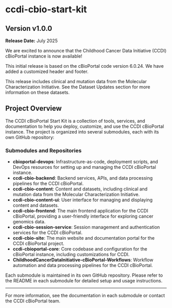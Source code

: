# ccdi-cbio-start-kit

## Version v1.0.0
**Release Date:** July 2025

We are excited to announce that the Childhood Cancer Data Initiative (CCDI) cBioPortal instance is now available!

This initial release is based on the cBioPortal code version 6.0.24. We have added a customized header and footer.

This release includes clinical and mutation data from the Molecular Characterization Initiative. See the Dataset Updates section for more information on these datasets.

## Project Overview
The CCDI cBioPortal Start Kit is a collection of tools, services, and documentation to help you deploy, customize, and use the CCDI cBioPortal instance. The project is organized into several submodules, each with its own GitHub repository:

### Submodules and Repositories
- **cbioportal-devops**: Infrastructure-as-code, deployment scripts, and DevOps resources for setting up and managing the CCDI cBioPortal instance.
- **ccdi-cbio-backend**: Backend services, APIs, and data processing pipelines for the CCDI cBioPortal.
- **ccdi-cbio-content**: Content and datasets, including clinical and mutation data from the Molecular Characterization Initiative.
- **ccdi-cbio-content-ui**: User interface for managing and displaying content and datasets.
- **ccdi-cbio-frontend**: The main frontend application for the CCDI cBioPortal, providing a user-friendly interface for exploring cancer genomics data.
- **ccdi-cbio-session-service**: Session management and authentication services for the CCDI cBioPortal.
- **ccdi-cbio-site**: The main website and documentation portal for the CCDI cBioPortal project.
- **ccdi-cbioportal-core**: Core codebase and configuration for the cBioPortal instance, including customizations for CCDI.
- **ChildhoodCancerDataInitiative-cBioPortal-Workflows**: Workflow automation and data processing pipelines for the CCDI cBioPortal.

Each submodule is maintained in its own GitHub repository. Please refer to the README in each submodule for detailed setup and usage instructions.

---

For more information, see the documentation in each submodule or contact the CCDI cBioPortal team.